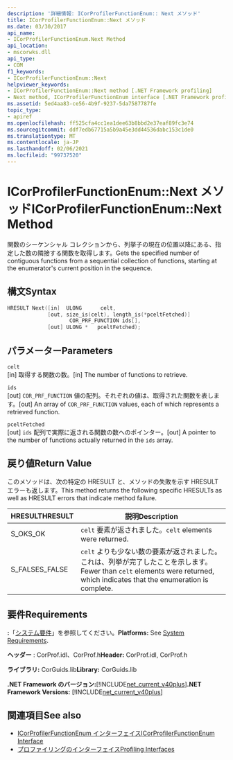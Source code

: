 ```yaml
---
description: '詳細情報: ICorProfilerFunctionEnum:: Next メソッド'
title: ICorProfilerFunctionEnum::Next メソッド
ms.date: 03/30/2017
api_name:
- ICorProfilerFunctionEnum.Next Method
api_location:
- mscorwks.dll
api_type:
- COM
f1_keywords:
- ICorProfilerFunctionEnum::Next
helpviewer_keywords:
- ICorProfilerFunctionEnum::Next method [.NET Framework profiling]
- Next method, ICorProfilerFunctionEnum interface [.NET Framework profiling]
ms.assetid: 5ed4aa83-ce56-4b9f-9237-5da7587787fe
topic_type:
- apiref
ms.openlocfilehash: ff525cfa4cc1ea1dee63b8bbd2e37eaf89fc3e74
ms.sourcegitcommit: ddf7edb67715a5b9a45e3dd44536dabc153c1de0
ms.translationtype: MT
ms.contentlocale: ja-JP
ms.lasthandoff: 02/06/2021
ms.locfileid: "99737520"
---
```

# <a name="icorprofilerfunctionenumnext-method"></a><span data-ttu-id="02c68-103">ICorProfilerFunctionEnum::Next メソッド</span><span class="sxs-lookup"><span data-stu-id="02c68-103">ICorProfilerFunctionEnum::Next Method</span></span>

<span data-ttu-id="02c68-104">関数のシーケンシャル コレクションから、列挙子の現在の位置以降にある、指定した数の隣接する関数を取得します。</span><span class="sxs-lookup"><span data-stu-id="02c68-104">Gets the specified number of contiguous functions from a sequential collection of functions, starting at the enumerator's current position in the sequence.</span></span>  
  
## <a name="syntax"></a><span data-ttu-id="02c68-105">構文</span><span class="sxs-lookup"><span data-stu-id="02c68-105">Syntax</span></span>  
  
```cpp  
HRESULT Next([in]  ULONG      celt,  
             [out, size_is(celt), length_is(*pceltFetched)]  
                    COR_PRF_FUNCTION ids[],  
             [out] ULONG *   pceltFetched);  
```  
  
## <a name="parameters"></a><span data-ttu-id="02c68-106">パラメーター</span><span class="sxs-lookup"><span data-stu-id="02c68-106">Parameters</span></span>  

 `celt`  
 <span data-ttu-id="02c68-107">[in] 取得する関数の数。</span><span class="sxs-lookup"><span data-stu-id="02c68-107">[in] The number of functions to retrieve.</span></span>  
  
 `ids`  
 <span data-ttu-id="02c68-108">[out] `COR_PRF_FUNCTION` 値の配列。それぞれの値は、取得された関数を表します。</span><span class="sxs-lookup"><span data-stu-id="02c68-108">[out] An array of `COR_PRF_FUNCTION` values, each of which represents a retrieved function.</span></span>  
  
 `pceltFetched`  
 <span data-ttu-id="02c68-109">[out] `ids` 配列で実際に返される関数の数へのポインター。</span><span class="sxs-lookup"><span data-stu-id="02c68-109">[out] A pointer to the number of functions actually returned in the `ids` array.</span></span>  
  
## <a name="return-value"></a><span data-ttu-id="02c68-110">戻り値</span><span class="sxs-lookup"><span data-stu-id="02c68-110">Return Value</span></span>  

 <span data-ttu-id="02c68-111">このメソッドは、次の特定の HRESULT と、メソッドの失敗を示す HRESULT エラーも返します。</span><span class="sxs-lookup"><span data-stu-id="02c68-111">This method returns the following specific HRESULTs as well as HRESULT errors that indicate method failure.</span></span>  
  
|<span data-ttu-id="02c68-112">HRESULT</span><span class="sxs-lookup"><span data-stu-id="02c68-112">HRESULT</span></span>|<span data-ttu-id="02c68-113">説明</span><span class="sxs-lookup"><span data-stu-id="02c68-113">Description</span></span>|  
|-------------|-----------------|  
|<span data-ttu-id="02c68-114">S_OK</span><span class="sxs-lookup"><span data-stu-id="02c68-114">S_OK</span></span>|<span data-ttu-id="02c68-115">`celt` 要素が返されました。</span><span class="sxs-lookup"><span data-stu-id="02c68-115">`celt` elements were returned.</span></span>|  
|<span data-ttu-id="02c68-116">S_FALSE</span><span class="sxs-lookup"><span data-stu-id="02c68-116">S_FALSE</span></span>|<span data-ttu-id="02c68-117">`celt` よりも少ない数の要素が返されました。これは、列挙が完了したことを示します。</span><span class="sxs-lookup"><span data-stu-id="02c68-117">Fewer than `celt` elements were returned, which indicates that the enumeration is complete.</span></span>|  
  
## <a name="requirements"></a><span data-ttu-id="02c68-118">要件</span><span class="sxs-lookup"><span data-stu-id="02c68-118">Requirements</span></span>  

 <span data-ttu-id="02c68-119">**:**「[システム要件](../../get-started/system-requirements.md)」を参照してください。</span><span class="sxs-lookup"><span data-stu-id="02c68-119">**Platforms:** See [System Requirements](../../get-started/system-requirements.md).</span></span>  
  
 <span data-ttu-id="02c68-120">**ヘッダー** : CorProf.idl、CorProf.h</span><span class="sxs-lookup"><span data-stu-id="02c68-120">**Header:** CorProf.idl, CorProf.h</span></span>  
  
 <span data-ttu-id="02c68-121">**ライブラリ:** CorGuids.lib</span><span class="sxs-lookup"><span data-stu-id="02c68-121">**Library:** CorGuids.lib</span></span>  
  
 <span data-ttu-id="02c68-122">**.NET Framework のバージョン:**[!INCLUDE[net_current_v40plus](../../../../includes/net-current-v40plus-md.md)]</span><span class="sxs-lookup"><span data-stu-id="02c68-122">**.NET Framework Versions:** [!INCLUDE[net_current_v40plus](../../../../includes/net-current-v40plus-md.md)]</span></span>  
  
## <a name="see-also"></a><span data-ttu-id="02c68-123">関連項目</span><span class="sxs-lookup"><span data-stu-id="02c68-123">See also</span></span>

- [<span data-ttu-id="02c68-124">ICorProfilerFunctionEnum インターフェイス</span><span class="sxs-lookup"><span data-stu-id="02c68-124">ICorProfilerFunctionEnum Interface</span></span>](icorprofilerfunctionenum-interface.md)
- [<span data-ttu-id="02c68-125">プロファイリングのインターフェイス</span><span class="sxs-lookup"><span data-stu-id="02c68-125">Profiling Interfaces</span></span>](profiling-interfaces.md)
